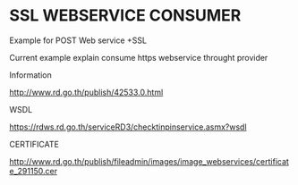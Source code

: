 SSL WEBSERVICE CONSUMER
==============

Example for POST Web service +SSL

Current example explain consume https webservice throught provider

Information

http://www.rd.go.th/publish/42533.0.html

WSDL

https://rdws.rd.go.th/serviceRD3/checktinpinservice.asmx?wsdl

CERTIFICATE

http://www.rd.go.th/publish/fileadmin/images/image_webservices/certificate_291150.cer



